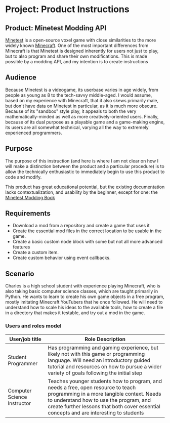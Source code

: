 # Project: Product Instructions

## Product: Minetest Modding API

[Minetest](https://www.minetest.net/) is a open-source voxel game with close similarities to the more widely known [Minecraft](https://www.minecraft.net/). One of the most important differences from Minecraft is that Minetest is designed inherently for users not just to play, but to also program and share their own modifications. This is made possible by a modding API, and my intention is to create instructions

## Audience

Because Minetest is a videogame, its userbase varies in age widely, from people as young as 8 to the tech-savvy middle-aged. I would assume, based on my experience with Minecraft, that it also skews primarily male, but don't have data on Minetest in particular, as it is much more obscure. Because of its "sandbox" style play, it appeals to both the very mathematically-minded as well as more creatively-oriented users. Finally, because of its dual purpose as a playable game and a game-making engine, its users are all somewhat technical, varying all the way to extremely experienced programmers.

## Purpose

The purpose of this instruction (and here is where I am not clear on how I will make a distinction between the product and a particular procedure) is to allow the technically enthusiastic to immediately begin to use this product to code and modify.

This product has great educational potential, but the existing documentation lacks contextualization, and usability by the beginner, except for one: the [Minetest Modding Book](https://rubenwardy.com/minetest_modding_book/)

## Requirements

- Download a mod from a repository and create a game that uses it
- Create the essential mod files in the correct location to be usable in the game.
- Create a basic custom node block with some but not all more advanced features
- Create a custom item.
- Create custom behavior using event callbacks.

## Scenario

Charles is a high school student with experience playing Minecraft, who is also taking basic computer science classes, which are taught primarily in Python. He wants to learn to create his own game objects in a free program, mostly imitating Minecraft YouTubers that he once followed. He will need to understand how to scale his ideas to the available tools, how to create a file in a directory that makes it testable, and try out a mod in the game.


### Users and roles model

| User/job title | Role Description |
| -------------- | -------------- |
| Student Programmer | Has programming and gaming experience, but likely not with this game or programming language. Will need an introductory guided tutorial and resources on how to pursue a wider variety of goals following the initial step |
| Computer Science Instructor | Teaches younger students how to program, and needs a free, open resource to teach programming in a more tangible context. Needs to understand how to use the program, and create further lessons that both cover essential concepts and are interesting to students |
